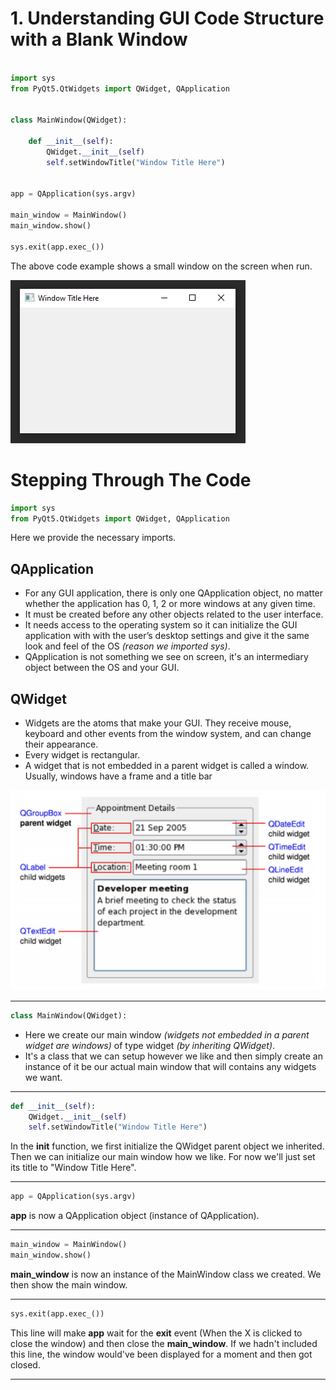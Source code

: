 # 1. Understanding GUI Code Structure with a Blank Window

```python

import sys
from PyQt5.QtWidgets import QWidget, QApplication


class MainWindow(QWidget):

    def __init__(self):
        QWidget.__init__(self)
        self.setWindowTitle("Window Title Here")


app = QApplication(sys.argv)

main_window = MainWindow()
main_window.show()

sys.exit(app.exec_())

```

The above code example shows a small window on the screen when run.

![Blank Window](https://github.com/Michael-M-Mike/PyQt5/blob/master/blank-window.PNG)

# Stepping Through The Code

```python
import sys
from PyQt5.QtWidgets import QWidget, QApplication
```

Here we provide the necessary imports. 

## QApplication 
- For any GUI application, there is only one QApplication object, no matter whether the application has 0, 1, 2 or more windows at any given time.
- It must be created before any other objects related to the user interface.
- It needs access to the operating system so it can initialize the GUI application with with the user’s desktop settings and give it the same look and feel of the OS *(reason we imported sys)*.
- QApplication is not something we see on screen, it's an intermediary object between the OS and your GUI.

## QWidget
- Widgets are the atoms that make your GUI. They receive mouse, keyboard and other events from the window system, and can change their appearance.
- Every widget is rectangular. 
- A widget that is not embedded in a parent widget is called a window. Usually, windows have a frame and a title bar

![Widgets](https://github.com/Michael-M-Mike/PyQt5/blob/master/widgets.PNG)

________________________________________________________________________________________________________________________________________

```python
class MainWindow(QWidget):
```

- Here we create our main window *(widgets not embedded in a parent widget are windows)* of type widget *(by inheriting QWidget)*. 
- It's a class that we can setup however we like and then simply create an instance of it be our actual main window that will contains any widgets we want.
________________________________________________________________________________________________________________________________________

```python
def __init__(self):
    QWidget.__init__(self)
    self.setWindowTitle("Window Title Here")
```

In the __init__ function, we first initialize the QWidget parent object we inherited. Then we can initialize our main window how we like. For now we'll just set its title to "Window Title Here".

________________________________________________________________________________________________________________________________________

```python
app = QApplication(sys.argv)
```

__app__ is now a QApplication object (instance of QApplication). 

________________________________________________________________________________________________________________________________________

```python
main_window = MainWindow()
main_window.show()
```

__main_window__ is now an instance of the MainWindow class we created. We then show the main window. 

________________________________________________________________________________________________________________________________________

```python
sys.exit(app.exec_())
```
This line will make __app__ wait for the **exit** event (When the X is clicked to close the window) and then close the __main_window__.
If we hadn't included this line, the window would've been displayed for a moment and then got closed.
________________________________________________________________________________________________________________________________________




















